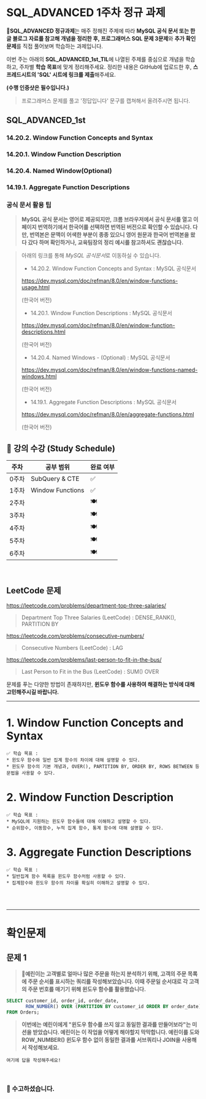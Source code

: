 # SQL_ADVANCED 1주차 정규 과제 

📌**SQL_ADVANCED 정규과제**는 매주 정해진 주제에 따라 **MySQL 공식 문서 또는 한글 블로그 자료를 참고해 개념을 정리한 후, 프로그래머스 SQL 문제 3문제**와 **추가 확인문제**를 직접 풀어보며 학습하는 과제입니다. 

이번 주는 아래의 **SQL_ADVANCED_1st_TIL**에 나열된 주제를 중심으로 개념을 학습하고, 주차별 **학습 목표**에 맞게 정리해주세요. 정리한 내용은 GitHub에 업로드한 후, **스프레드시트의 'SQL' 시트에 링크를 제출**해주세요. 



**(수행 인증샷은 필수입니다.)** 

> 프로그래머스 문제를 풀고 '정답입니다' 문구를 캡쳐해서 올려주시면 됩니다. 

## SQL_ADVANCED_1st

### 14.20.2. Window Function Concepts and Syntax

### 14.20.1. Window Function Description

### 14.20.4. Named Window(Optional)

### 14.19.1. Aggregate Function Descriptions





### 공식 문서 활용 팁

>  **MySQL 공식 문서는 영어로 제공되지만, 크롬 브라우저에서 공식 문서를 열고 이 페이지 번역하기에서 한국어를 선택하면 번역된 버전으로 확인할 수 있습니다. 다만, 번역본은 문맥이 어색한 부분이 종종 있으니 영어 원문과 한국어 번역본을 왔다 갔다 하며 확인하거나, 교육팀장의 정리 예시를 참고하셔도 괜찮습니다.**





> 아래의 링크를 통해 *MySQL 공식문서*로 이동하실 수 있습니다.
>
> - 14.20.2. Window Function Concepts and Syntax : MySQL 공식문서 
>
> https://dev.mysql.com/doc/refman/8.0/en/window-functions-usage.html
>
> (한국어 버전)
>
> - 14.20.1. Window Function Descriptions : MySQL 공식문서
>
> https://dev.mysql.com/doc/refman/8.0/en/window-function-descriptions.html
>
> (한국어 버전)
>
> - 14.20.4. Named Windows - (Optional) : MySQL 공식문서
>
> https://dev.mysql.com/doc/refman/8.0/en/window-functions-named-windows.html
>
> (한국어 버전)
>
> - 14.19.1. Aggregate Function Descriptions : MySQL 공식문서 
>
> https://dev.mysql.com/doc/refman/8.0/en/aggregate-functions.html
>
> (한국어 버전)





## 🏁 강의 수강 (Study Schedule)

| 주차  | 공부 범위        | 완료 여부 |
| ----- | ---------------- | --------- |
| 0주차 | SubQuery & CTE   | ✅         |
| 1주차 | Window Functions | ✅         |
| 2주차 |                  | 🍽️         |
| 3주차 |                  | 🍽️         |
| 4주차 |                  | 🍽️         |
| 5주차 |                  | 🍽️         |
| 6주차 |                  | 🍽️         |

<br>



## LeetCode 문제 

https://leetcode.com/problems/department-top-three-salaries/

> Department Top Three Salaries (LeetCode) : DENSE_RANK(), PARTITION BY

https://leetcode.com/problems/consecutive-numbers/

> Consecutive Numbers (LeetCode) : LAG

https://leetcode.com/problems/last-person-to-fit-in-the-bus/

> Last Person to Fit in the Bus (LeetCode) : SUM() OVER 



문제를 푸는 다양한 방법이 존재하지만, **윈도우 함수를 사용하여 해결하는 방식에 대해 고민해주시길 바랍니다.** 



<!-- 여기까진 그대로 둬 주세요-->

---

 # 1. Window Function Concepts and Syntax

~~~
✅ 학습 목표 :
* 윈도우 함수와 일반 집계 함수의 차이에 대해 설명할 수 있다.
* 윈도우 함수의 기본 개념과, OVER(), PARTITION BY, ORDER BY, ROWS BETWEEN 등 문법을 사용할 수 있다. 
~~~

<!-- 새롭게 배운 내용을 자유롭게 정리해주세요.-->



# 2. Window Function Description

~~~
✅ 학습 목표 :
* MySQL에 지원하는 윈도우 함수들에 대해 이해하고 설명할 수 있다. 
* 순위함수, 이동함수, 누적 집계 함수, 통계 함수에 대해 설명할 수 있다.
~~~

<!-- 새롭게 배운 내용을 자유롭게 정리해주세요.-->



<!-- 14.20.4. Named Windows 는 Option 입니다. 그래도 읽고 정리해주신다면 그대는 정말 .. 인정-->

# 3. Aggregate Function Descriptions

~~~
✅ 학습 목표 :
* 일반집계 함수 목록을 윈도우 함수처럼 사용할 수 있다. 
* 집계함수와 윈도우 함수의 차이를 확실히 이해하고 설명할 수 있다. 
~~~

<!-- 새롭게 배운 내용을 자유롭게 정리해주세요.-->



<br>

<br>

---

# 확인문제

## 문제 1

> **🧚예린이는 고객별로 얼마나 많은 주문을 하는지 분석하기 위해, 고객의 주문 목록에 주문 순서를 표시하는 쿼리를 작성해보았습니다. 이때 주문일 순서대로 각 고객의 주문 번호를 매기기 위해 윈도우 함수를 활용했습니다.**

~~~sql
SELECT customer_id, order_id, order_date,
       ROW_NUMBER() OVER (PARTITION BY customer_id ORDER BY order_date) AS order_rank
FROM Orders;
~~~

> **이번에는 예린이에게 "윈도우 함수를 쓰지 않고 동일한 결과를 만들어보라"는 미션을 받았습니다. 예린이는 이 작업을 어떻게 해야할지 막막합니다. 예린이를 도와 ROW_NUMBER() 윈도우 함수 없이 동일한 결과를 서브쿼리나 JOIN을 사용해서 작성해보세요.**

~~~
여기에 답을 작성해주세요!
~~~



<br>

### 🎉 수고하셨습니다.







